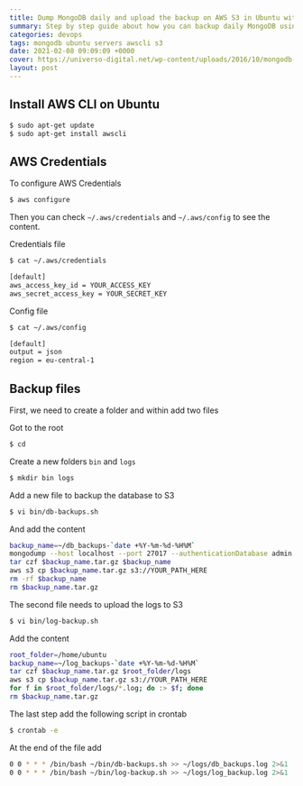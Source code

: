 ```yaml
---
title: Dump MongoDB daily and upload the backup on AWS S3 in Ubuntu with AWS CLI
summary: Step by step guide about how you can backup daily MongoDB using AWS CLI on Ubuntu OS
categories: devops
tags: mongodb ubuntu servers awscli s3
date: 2021-02-08 09:09:09 +0000
cover: https://universo-digital.net/wp-content/uploads/2016/10/mongodb-backupsl.jpg
layout: post
---
```


## Install AWS CLI on Ubuntu

```sh
$ sudo apt-get update
$ sudo apt-get install awscli
```

## AWS Credentials

To configure AWS Credentials

```sh
$ aws configure
```

Then you can check `~/.aws/credentials` and `~/.aws/config` to see the content.

Credentials file

```sh
$ cat ~/.aws/credentials

[default]
aws_access_key_id = YOUR_ACCESS_KEY
aws_secret_access_key = YOUR_SECRET_KEY
```

Config file

```sh
$ cat ~/.aws/config

[default]
output = json
region = eu-central-1
```

## Backup files

First, we need to create a folder and within add two files

Got to the root

```sh
$ cd
```

Create a new folders `bin` and `logs`

```sh
$ mkdir bin logs
```

Add a new file to backup the database to S3

```sh
$ vi bin/db-backups.sh
```

And add the content

```sh
backup_name=~/db_backups-`date +%Y-%m-%d-%H%M`
mongodump --host localhost --port 27017 --authenticationDatabase admin -u ADMIN_USER -p YOUR_PASSWORD --out $backup_name
tar czf $backup_name.tar.gz $backup_name
aws s3 cp $backup_name.tar.gz s3://YOUR_PATH_HERE
rm -rf $backup_name
rm $backup_name.tar.gz
```

The second file needs to upload the logs to S3

```sh
$ vi bin/log-backup.sh 
```

Add the content

```sh
root_folder=/home/ubuntu
backup_name=~/log_backups-`date +%Y-%m-%d-%H%M`
tar czf $backup_name.tar.gz $root_folder/logs
aws s3 cp $backup_name.tar.gz s3://YOUR_PATH_HERE
for f in $root_folder/logs/*.log; do :> $f; done
rm $backup_name.tar.gz
```

The last step add the following script in crontab

```sh
$ crontab -e
```

At the end of the file add 

```sh
0 0 * * * /bin/bash ~/bin/db-backups.sh >> ~/logs/db_backups.log 2>&1
0 0 * * * /bin/bash ~/bin/log-backup.sh >> ~/logs/log_backup.log 2>&1
```